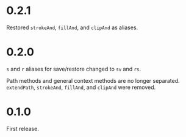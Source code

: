 # 0.2.1

Restored `strokeAnd`, `fillAnd`, and `clipAnd` as aliases.

# 0.2.0

`s` and `r` aliases for save/restore changed to `sv` and `rs`.

Path methods and general context methods are no longer separated. `extendPath`,
`strokeAnd`, `fillAnd`, and `clipAnd` were removed.

# 0.1.0

First release.

